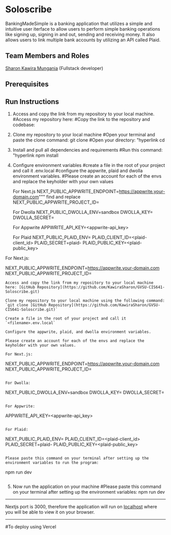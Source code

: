 # Soloscribe

BankingMadeSimple is a banking application that utilizes a simple and intuitive user iterface to allow users to perform simple banking operations like signing up, signing in and out, sending and receiving money. It also allows users to link multiple bank accounts by utilizing an API called Plaid.

## Team Members and Roles

[Sharon Kawira Mungania](https://github.com/KawiraSharon/KawiraSharon-CIS641-HW2-Mungania.git) (Fullstack developer)

## Prerequisites

## Run Instructions
1. Access and copy the link from my repository to your local machine.
#Access my repository here: 
#Copy the link to the repository and codebase:

2. Clone my repository to your local machine
#Open your terminal and paste the clone command: git clone <command copied from github>
#Open your directory: "hyperlink cd <your repository>

3. Install and pull all dependencies and requirements
#Run this command: "hyperlink npm install

4. Configure environment variables
#create a file in the root of your project and call it <filename>.env.local
#configure the appwrite, plaid and dwolla environment variables.
#Please create an account for each of the envs and replace the keyholder with your own values

    For Next.js
    NEXT_PUBLIC_APPWRITE_ENDPOINT=https://appwrite.your-domain.com""" find and replace 
    NEXT_PUBLIC_APPWRITE_PROJECT_ID=<appwrite-project-id>

    For Dwolla
    NEXT_PUBLIC_DWOLLA_ENV=sandbox
    DWOLLA_KEY=<dwolla-key>
    DWOLLA_SECRET=<dwolla-secret>

    For Appwrite
    APPWRITE_API_KEY=<appwrite-api_key>

    For Plaid
    NEXT_PUBLIC_PLAID_ENV=<sandbox>
    PLAID_CLIENT_ID=<plaid-client_id>
    PLAID_SECRET=plaid-<secret>
    PLAID_PUBLIC_KEY=<plaid-public_key>

For Next.js:

NEXT_PUBLIC_APPWRITE_ENDPOINT=https://appwrite.your-domain.com NEXT_PUBLIC_APPWRITE_PROJECT_ID=<appwrite-project-id>




```
Access and copy the link from my repository to your local machine here: [GitHub Repository](https://github.com/KawiraSharon/GVSU-CIS641-Soloscribe.git)

Clone my repository to your local machine using the following command: `git clone [GitHub Repository](https://github.com/KawiraSharon/GVSU-CIS641-Soloscribe.git)`

Create a file in the root of your project and call it `<filename>.env.local`

Configure the appwrite, plaid, and dwolla environment variables.

Please create an account for each of the envs and replace the keyholder with your own values.

For Next.js:
```
NEXT_PUBLIC_APPWRITE_ENDPOINT=https://appwrite.your-domain.com
NEXT_PUBLIC_APPWRITE_PROJECT_ID=<appwrite-project-id>
```

For Dwolla:
```
NEXT_PUBLIC_DWOLLA_ENV=sandbox
DWOLLA_KEY=<dwolla-key>
DWOLLA_SECRET=<dwolla-secret>
```

For Appwrite:
```
APPWRITE_API_KEY=<appwrite-api_key>
```

For Plaid:
```
NEXT_PUBLIC_PLAID_ENV=<sandbox>
PLAID_CLIENT_ID=<plaid-client_id>
PLAID_SECRET=plaid-<secret>
PLAID_PUBLIC_KEY=<plaid-public_key>
```

Please paste this command on your terminal after setting up the environment variables to run the program:
```
npm run dev
``` 
```


5. Now run the application on your machine
#Please paste this command on your terminal after setting up the environment variables:
npm run dev

****************************************************************************************************************************************************
Nextjs port is 3000, therefore the application will run on [localhost](http://localhost:3000) where you will be able to view it on your browser.
*******************************************************************************************************************************************************

#To deploy using Vercel